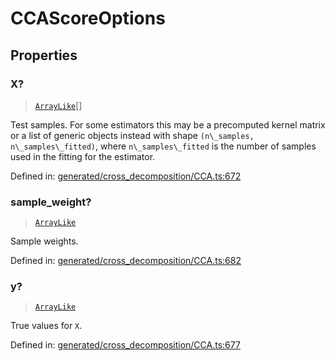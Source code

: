 # CCAScoreOptions

## Properties

### X?

> [`ArrayLike`](../types/ArrayLike.md)[]

Test samples. For some estimators this may be a precomputed kernel matrix or a list of generic objects instead with shape `(n\_samples, n\_samples\_fitted)`, where `n\_samples\_fitted` is the number of samples used in the fitting for the estimator.

Defined in:  [generated/cross\_decomposition/CCA.ts:672](https://github.com/transitive-bullshit/scikit-learn-ts/blob/92ab806/packages/sklearn/src/generated/cross_decomposition/CCA.ts#L672)

### sample\_weight?

> [`ArrayLike`](../types/ArrayLike.md)

Sample weights.

Defined in:  [generated/cross\_decomposition/CCA.ts:682](https://github.com/transitive-bullshit/scikit-learn-ts/blob/92ab806/packages/sklearn/src/generated/cross_decomposition/CCA.ts#L682)

### y?

> [`ArrayLike`](../types/ArrayLike.md)

True values for `X`.

Defined in:  [generated/cross\_decomposition/CCA.ts:677](https://github.com/transitive-bullshit/scikit-learn-ts/blob/92ab806/packages/sklearn/src/generated/cross_decomposition/CCA.ts#L677)

